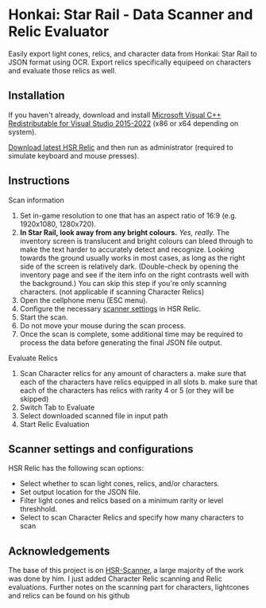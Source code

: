 # Honkai: Star Rail - Data Scanner and Relic Evaluator

Easily export light cones, relics, and character data from Honkai: Star Rail to JSON format using OCR. Export relics specifically equipeed on characters and evaluate those relics as well.

## Installation

If you haven't already, download and install [Microsoft Visual C++ Redistributable for Visual Studio 2015-2022](https://docs.microsoft.com/en-us/cpp/windows/latest-supported-vc-redist?view=msvc-170#visual-studio-2015-2017-2019-and-2022) (x86 or x64 depending on system).

[Download latest HSR Relic](https://github.com/ynjason/HSR-Relic/releases/latest) and then run as administrator (required to simulate keyboard and mouse presses).

## Instructions

Scan information

1. Set in-game resolution to one that has an aspect ratio of 16:9 (e.g. 1920x1080, 1280x720).
2. **In Star Rail, look away from any bright colours.** _Yes, really._ The inventory screen is translucent and bright colours can bleed through to make the text harder to accurately detect and recognize. Looking towards the ground usually works in most cases, as long as the right side of the screen is relatively dark. (Double-check by opening the inventory page and see if the item info on the right contrasts well with the background.) You can skip this step if you're only scanning characters. (not applicable if scanning Character Relics)
3. Open the cellphone menu (ESC menu).
4. Configure the necessary [scanner settings](#scanner-settings-and-configurations) in HSR Relic.
5. Start the scan.
6. Do not move your mouse during the scan process.
7. Once the scan is complete, some additional time may be required to process the data before generating the final JSON file output.

Evaluate Relics

1. Scan Character relics for any amount of characters
  a. make sure that each of the characters have relics equipped in all slots
  b. make sure that each of the characters has relics with rarity 4 or 5 (or they will be skipped)
2. Switch Tab to Evaluate
3. Select downloaded scanned file in input path
4. Start Relic Evaluation

## Scanner settings and configurations

HSR Relic has the following scan options:

- Select whether to scan light cones, relics, and/or characters.
- Set output location for the JSON file.
- Filter light cones and relics based on a minimum rarity or level threshhold.
- Select to scan Character Relics and specify how many characters to scan

## Acknowledgements
The base of this project is on [HSR-Scanner](https://github.com/kel-z/HSR-Scanner), a large majority of the work was done by him. I just added Character Relic scanning and Relic evaluations. Further notes on the scanning part for characters, lightcones and relics can be found on his github
